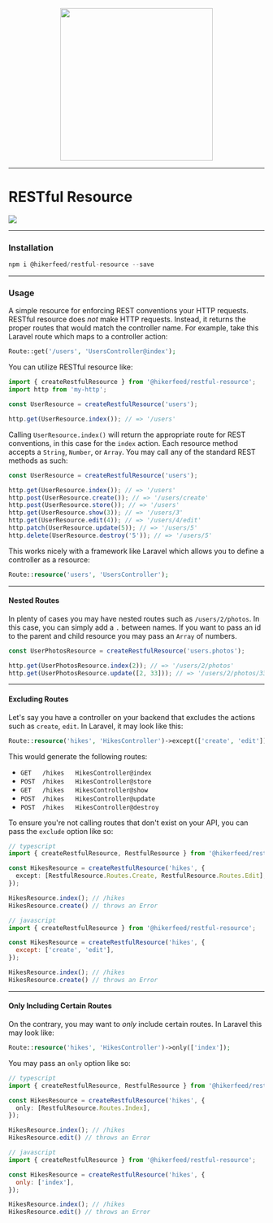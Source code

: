 <p align="center"><img width="300" src="https://hikerfeed.com/_nuxt/img/f3d1507.svg"></p>

---

# RESTful Resource

<img src="https://github.com/hikerfeed/restful-resource/workflows/Node CI/badge.svg" />

---

### Installation

```ts
npm i @hikerfeed/restful-resource --save
```

---

### Usage

A simple resource for enforcing REST conventions your HTTP requests. RESTful resource does _not_ make HTTP requests. Instead, it returns the proper routes that would match the controller name. For example, take this Laravel route which maps to a controller action:


```php
Route::get('/users', 'UsersController@index');
```

You can utilize RESTful resource like:

```ts
import { createRestfulResource } from '@hikerfeed/restful-resource';
import http from 'my-http';

const UserResource = createRestfulResource('users');

http.get(UserResource.index()); // => '/users'
```

Calling `UserResource.index()` will return the appropriate route for REST conventions, in this case for the `index` action. Each resource method accepts a `String`, `Number`, or `Array`. You may call any of the standard REST methods as such:

```ts
const UserResource = createRestfulResource('users');

http.get(UserResource.index()); // => '/users'
http.post(UserResource.create()); // => '/users/create'
http.post(UserResource.store()); // => '/users'
http.get(UserResource.show(3)); // => '/users/3'
http.get(UserResource.edit(4)); // => '/users/4/edit'
http.patch(UserResource.update(5)); // => '/users/5'
http.delete(UserResource.destroy('5')); // => '/users/5'
```

This works nicely with a framework like Laravel which allows you to define a controller as a resource:

```php
Route::resource('users', 'UsersController');
```

---

#### Nested Routes

In plenty of cases you may have nested routes such as `/users/2/photos`. In this case, you can simply add a `.` between names. If you want to pass an id to the parent and child resource you may pass an `Array` of numbers.

```ts
const UserPhotosResource = createRestfulResource('users.photos');

http.get(UserPhotosResource.index(2)); // => '/users/2/photos'
http.get(UserPhotosResource.update([2, 33])); // => '/users/2/photos/33'
```

---

#### Excluding Routes

Let's say you have a controller on your backend that excludes the actions such as `create`, `edit`. In Laravel, it may look like this:

```php
Route::resource('hikes', 'HikesController')->except(['create', 'edit']);
```

This would generate the following routes: 

- `GET   /hikes   HikesController@index`
- `POST  /hikes   HikesController@store`
- `GET   /hikes   HikesController@show`
- `POST  /hikes   HikesController@update`
- `POST  /hikes   HikesController@destroy`


To ensure you're not calling routes that don't exist on your API, you can pass the `exclude` option like so:

```ts
// typescript
import { createRestfulResource, RestfulResource } from '@hikerfeed/restful-resource';

const HikesResource = createRestfulResource('hikes', {
  except: [RestfulResource.Routes.Create, RestfulResource.Routes.Edit],
});

HikesResource.index(); // /hikes
HikesResource.create() // throws an Error
```

```js
// javascript
import { createRestfulResource } from '@hikerfeed/restful-resource';

const HikesResource = createRestfulResource('hikes', {
  except: ['create', 'edit'],
});

HikesResource.index(); // /hikes
HikesResource.create() // throws an Error
```

---

#### Only Including Certain Routes

On the contrary, you may want to _only_ include certain routes. In Laravel this may look like: 

```php
Route::resource('hikes', 'HikesController')->only(['index']);
```

You may pass an `only` option like so:

```ts
// typescript
import { createRestfulResource, RestfulResource } from '@hikerfeed/restful-resource';

const HikesResource = createRestfulResource('hikes', {
  only: [RestfulResource.Routes.Index],
});

HikesResource.index(); // /hikes
HikesResource.edit() // throws an Error
```

```js
// javascript
import { createRestfulResource } from '@hikerfeed/restful-resource';

const HikesResource = createRestfulResource('hikes', {
  only: ['index'],
});

HikesResource.index(); // /hikes
HikesResource.edit() // throws an Error
```
